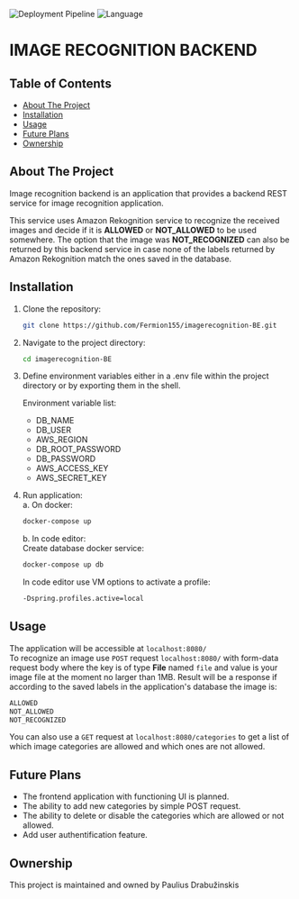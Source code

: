 ![Deployment Pipeline](https://github.com/Fermion155/imagerecognition-BE/actions/workflows/github-ci.yml/badge.svg)
![Language](https://img.shields.io/badge/language-Java-orange)
# IMAGE RECOGNITION BACKEND

## Table of Contents

- [About The Project](#about-the-project)
- [Installation](#installation)
- [Usage](#usage)
- [Future Plans](#future-plans)
- [Ownership](#ownership)

## About The Project

Image recognition backend is an application that provides a backend REST service for image recognition application. 

This service uses Amazon Rekognition service to recognize the received images and decide if it is **ALLOWED** or **NOT_ALLOWED** to be used somewhere. The option that the image was **NOT_RECOGNIZED** can also be returned by this backend service in case none of the labels returned by Amazon Rekognition match the ones saved in the database.
## Installation

1. Clone the repository:
   ``` sh
   git clone https://github.com/Fermion155/imagerecognition-BE.git
   ```
2. Navigate to the project directory:
    ```sh
    cd imagerecognition-BE
    ```
3. Define environment variables either in a .env file within the project directory or by exporting them in the shell.
   
   Environment variable list:
   
      - DB_NAME
      - DB_USER
      - AWS_REGION
      - DB_ROOT_PASSWORD
      - DB_PASSWORD
      - AWS_ACCESS_KEY
      - AWS_SECRET_KEY
3. Run application:    
   a. On docker:
    ``` sh
    docker-compose up
    ```
   b. In code editor:  
   Create database docker service:
    ``` sh  
    docker-compose up db
    ```  
   In code editor use VM options to activate a profile:
     ```sh
    -Dspring.profiles.active=local
     ```
## Usage

The application will be accessible at ``localhost:8080/``   
To recognize an image use `` POST `` request ``localhost:8080/`` with form-data request body where the key is of type **File** named `file` and value is your image file at the moment no larger than 1MB.
Result will be a response if according to the saved labels in the application's database the image is:
```sh
ALLOWED
NOT_ALLOWED
NOT_RECOGNIZED
```
You can also use a ``GET`` request at ``localhost:8080/categories`` to get a list of which image categories are allowed and which ones are not allowed.

## Future Plans

- The frontend application with functioning UI is planned.
- The ability to add new categories by simple POST request.
- The ability to delete or disable the categories which are allowed or not allowed.
- Add user authentification feature.

## Ownership

This project is maintained and owned by Paulius Drabužinskis